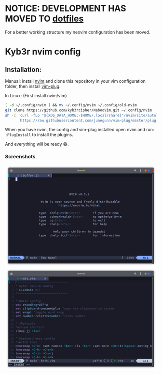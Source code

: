 # NOTICE: DEVELOPMENT HAS MOVED TO [dotfiles](https://github.com/kyb3rcipher/dotfiles/tree/main/nvim/.config/nvim)
For a better working structure my neovim configuration has been moved.

# Kyb3r nvim config

## Installation:
Manual: install [nvim](https://neovim.io) and clone this repository in your vim configuration folder, then install [vim-plug](https://github.com/junegunn/vim-plug/blob/master/README.md#Installation).

In Linux:
(First install nvim/vim)
```bash
[ -d ~/.config/nvim ] && mv ~/.config/nvim ~/.config/old-nvim
git clone https://github.com/kyb3rcipher/NabooVim.git ~/.config/nvim
sh -c 'curl -fLo "${XDG_DATA_HOME:-$HOME/.local/share}"/nvim/site/autoload/plug.vim --create-dirs \
       https://raw.githubusercontent.com/junegunn/vim-plug/master/plug.vim'
```

When you have nvim, the config and vim-plug installed open nvim and run: ```:PlugInstall``` to install the plugins.

And everything will be ready :smile:.

### Screenshots
![nvim](images/neovim.png)
![nvim-insert](images/neovim-insert.png)
